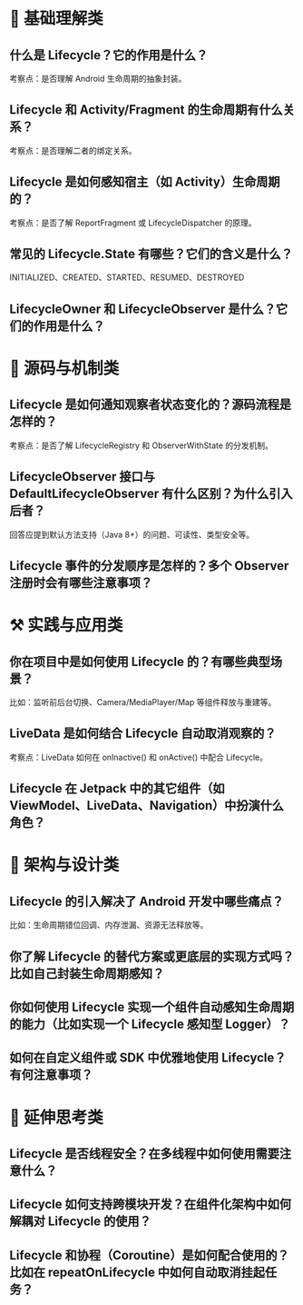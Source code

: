 # 🧠 基础理解类

## 什么是 Lifecycle？它的作用是什么？

考察点：是否理解 Android 生命周期的抽象封装。

## Lifecycle 和 Activity/Fragment 的生命周期有什么关系？

考察点：是否理解二者的绑定关系。

## Lifecycle 是如何感知宿主（如 Activity）生命周期的？

考察点：是否了解 ReportFragment 或 LifecycleDispatcher 的原理。

## 常见的 Lifecycle.State 有哪些？它们的含义是什么？

INITIALIZED、CREATED、STARTED、RESUMED、DESTROYED

## LifecycleOwner 和 LifecycleObserver 是什么？它们的作用是什么？

# 🧩 源码与机制类

## Lifecycle 是如何通知观察者状态变化的？源码流程是怎样的？

考察点：是否了解 LifecycleRegistry 和 ObserverWithState 的分发机制。

## LifecycleObserver 接口与 DefaultLifecycleObserver 有什么区别？为什么引入后者？

回答应提到默认方法支持（Java 8+）的问题、可读性、类型安全等。

## Lifecycle 事件的分发顺序是怎样的？多个 Observer 注册时会有哪些注意事项？

# ⚒️ 实践与应用类

## 你在项目中是如何使用 Lifecycle 的？有哪些典型场景？

比如：监听前后台切换、Camera/MediaPlayer/Map 等组件释放与重建等。

## LiveData 是如何结合 Lifecycle 自动取消观察的？

考察点：LiveData 如何在 onInactive() 和 onActive() 中配合 Lifecycle。

## Lifecycle 在 Jetpack 中的其它组件（如 ViewModel、LiveData、Navigation）中扮演什么角色？

# 🧱 架构与设计类

## Lifecycle 的引入解决了 Android 开发中哪些痛点？

比如：生命周期错位回调、内存泄漏、资源无法释放等。

## 你了解 Lifecycle 的替代方案或更底层的实现方式吗？比如自己封装生命周期感知？

## 你如何使用 Lifecycle 实现一个组件自动感知生命周期的能力（比如实现一个 Lifecycle 感知型 Logger）？

## 如何在自定义组件或 SDK 中优雅地使用 Lifecycle？有何注意事项？

# 🧪 延伸思考类
## Lifecycle 是否线程安全？在多线程中如何使用需要注意什么？

## Lifecycle 如何支持跨模块开发？在组件化架构中如何解耦对 Lifecycle 的使用？

## Lifecycle 和协程（Coroutine）是如何配合使用的？比如在 repeatOnLifecycle 中如何自动取消挂起任务？

